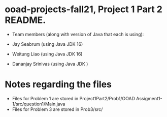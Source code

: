 # ooad-projects-fall21, Project 1 Part 2 README.
- Team members (along with version of Java that each is using):

- Jay Seabrum (using Java JDK 16)
- Weitung Liao (using Java JDK 16)
- Dananjay Srinivas (using Java JDK )


# Notes regarding the files 
- Files for Problem 1 are stored in Project1Part2/Prob1/OOAD Assigment1-1/src/question1/Main.java
- Files for Problem 3 are stored in Prob3/src/ 




